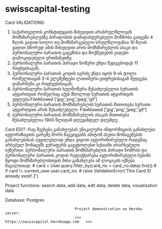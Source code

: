 # swisscapital-testing

Card VALIDATIONS:
1) საქართველოს კონსტიტუციის მიხედვით არასრულწლოვან მომხმარებლებზე პირადობის დამადასტურებელი მოწმობა გაიცემა 4 წლის ვადით ხოლო თუ მომხმარგებელი სრულწლოვანია 10 წლის ვადით სწორედ ამის მიხედვით არის მომხმარებლის ასაკი და პერსონალური ბარათის გაცემისა და მოქმედების ვადები დამოკიდებული ერთმანეთზე.
2) პერსონალური ბარათის პირადი ნომერი უნდა შედგებოდეს 11 რიცხვისაგან;
3) პერსონალური ბარათის კოდის იგრძე უნდა იყოს 9-ის ტოლი რომელთაგან 3-4 ელემენტები ლათინური ციფრებისაგან შედგება დანარჩენი კი რიცხვებისაგან;
4) პერსონალური ბარათის ხელმოწერა შესაძლებელია სურათის ატვირთვით რომელსაც აქვს მხოლოდ სურათის ატვირთვის უფლება:FileAllowed ['jpg','png','jpeg','gif']
5) პერსონალური ბარათის მომხმარებლის სურათის მითითება სურათი ატვირთვით არის შესაძლებელი: FileAllowed ['jpg','png','jpeg','gif']
6) პერსონალური ბარათის მომხმარებლის ასაკის მითითება შესაძლებელია 1900 წლიდან დღევანდელ დღემდე;

Card EDIT:
რაც შეეხება განახლებას უნიკალური ინფორმაციის განახლება ავტორიზაციის გარეშე შორს წაგვიყვანს ამიტომ ასეთი მონაცემების განახლებისას აუცილებლად უნდა ვიყოთ ავტორიზირებული რადგნაც არსებულ მონაცემს ვერაფერს გავუტოლებთ სესიაში არარსებული იუზერით: პერსონალური ბარათის მომხმარებლის პირადი ნომრის და პერსონალური ბარათის კოდის რედაქტირება ავტორიზირებული სესიში მყოფი მომხმარებლისთვის მისი განახლება ამ ლოგიკის იქნება მაგალითად: 
     # card = User.query.filter_by(card_no = card_no.data).first()
        # if card != current_user.user.card_no:
        #     raise ValidationError('This Card ID already exist! 2')
        
 >>>>>>>>>>>>>>>>>>>>>>>
 Project functions:
 search data,
 add data,
 edit data,
 delete data,
 visualization data
 >>>>>>>>>>>>>>>>>>>>>>>
   
 Database: Postgres
 
                                    Project demonstration on Heroku server:
                                    >>>  https://swisscapital.herokuapp.com   <<<
